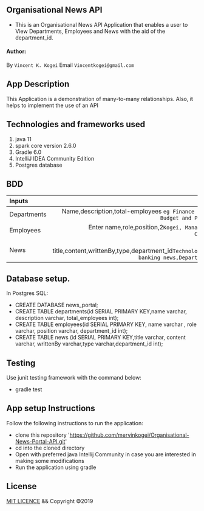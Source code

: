 ## Organisational News API
* This is an Organisational News API Application that enables a user to View Departments, Employees and News with the aid of the department_id.

#### Author:
By `Vincent K. Kogei`  Email `Vincentkogei@gmail.com`

## App Description
This Application is a demonstration of many-to-many relationships. Also, it helps to implement the use of an API

## Technologies and frameworks used
1. java 11
2. spark core version 2.6.0
3. Gradle 6.0
4. IntelliJ IDEA Community Edition
5. Postgres database

## BDD
| Inputs        |  Description                                                                                           |
| :---          |                                                                                                   ---: |
| Departments   | Name,description,total-employees `eg Finance Department, Budget and Planning, 15`                      |
| Employees     | Enter name,role,position,2``Kogei, Manager, Budget Controller,2``                                      |
| News          | Enter title,content,writtenBy,type,department_id``Technology,Emerging banking news,Department News,2`` |

## Database setup.
In Postgres SQL:

* CREATE DATABASE news_portal;
* CREATE TABLE departments(id SERIAL PRIMARY KEY,name varchar, description varchar, total_employees int);
* CREATE TABLE employees(id SERIAL PRIMARY KEY, name varchar , role varchar, position varchar, department_id int);
* CREATE TABLE news (id SERIAL PRIMARY KEY,title varchar, content varchar, writtenBy varchar,type varchar,department_id int);

## Testing
Use junit testing framework with the command below:
* gradle test
## App setup Instructions
Follow the following instructions to run the application:
* clone this repository 'https://github.com/mervinkogei/Organisational-News-Portal-API.git'
* cd into the cloned directory
* Open with preferred java Intellij Community in case you are interested in making some modifications
* Run the application using gradle

## License
[MIT LICENCE](license) && Copyright &copy;2019
